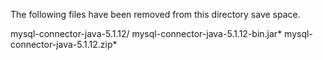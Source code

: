 
The following files have been removed from this directory save space.

mysql-connector-java-5.1.12/
mysql-connector-java-5.1.12-bin.jar*
mysql-connector-java-5.1.12.zip*

